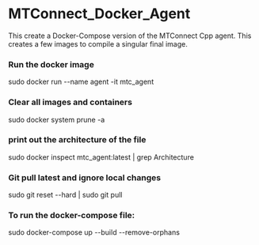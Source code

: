 # MTConnect_Docker_Agent

This create a Docker-Compose version of the MTConnect Cpp agent. This creates a few images to compile a singular final image.

### Run the docker image
sudo docker run --name agent -it mtc_agent

### Clear all images and containers
sudo docker system prune -a

### print out the architecture of the file
sudo docker inspect mtc_agent:latest | grep Architecture

### Git pull latest and ignore local changes
sudo git reset --hard | sudo git pull

### To run the docker-compose file:
sudo docker-compose up --build --remove-orphans

